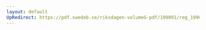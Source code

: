 ```yaml
---
layout: default
UpRedirect: https://pdf.swedeb.se/riksdagen-volumeG-pdf/199091/reg_199091/reg_199091_1004.pdf
---
```

